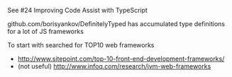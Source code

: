 See #24 Improving Code Assist with TypeScript

github.com/borisyankov/DefinitelyTyped
has accumulated type definitions for a lot of JS frameworks


To start with searched for TOP10 web frameworks

- http://www.sitepoint.com/top-10-front-end-development-frameworks/
- (not useful) http://www.infoq.com/research/jvm-web-frameworks
